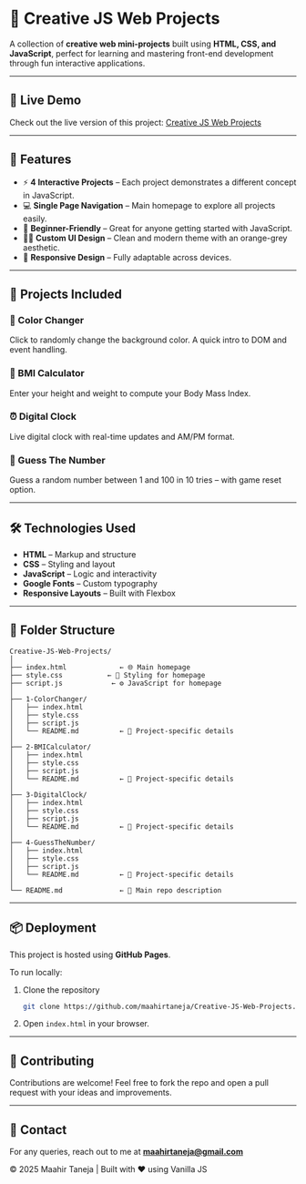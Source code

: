 # 🎨 Creative JS Web Projects  

A collection of **creative web mini-projects** built using **HTML, CSS, and JavaScript**, perfect for learning and mastering front-end development through fun interactive applications.

---

## 🚀 Live Demo  
Check out the live version of this project: [Creative JS Web Projects](https://maahirtaneja.github.io/Creative-Js-Web-Projects/)

---

## 📌 Features  
- ⚡ **4 Interactive Projects** – Each project demonstrates a different concept in JavaScript.  
- 💻 **Single Page Navigation** – Main homepage to explore all projects easily.  
- 🎯 **Beginner-Friendly** – Great for anyone getting started with JavaScript.  
- 🧑‍🎨 **Custom UI Design** – Clean and modern theme with an orange-grey aesthetic.  
- 📱 **Responsive Design** – Fully adaptable across devices.

---

## 📂 Projects Included  

### 🎨 Color Changer  
Click to randomly change the background color. A quick intro to DOM and event handling.

### 🧮 BMI Calculator  
Enter your height and weight to compute your Body Mass Index.

### ⏰ Digital Clock  
Live digital clock with real-time updates and AM/PM format.

### 🤔 Guess The Number  
Guess a random number between 1 and 100 in 10 tries – with game reset option.

---

## 🛠️ Technologies Used  
- **HTML** – Markup and structure  
- **CSS** – Styling and layout  
- **JavaScript** – Logic and interactivity  
- **Google Fonts** – Custom typography  
- **Responsive Layouts** – Built with Flexbox

---

## 📂 Folder Structure  

```
Creative-JS-Web-Projects/
│
├── index.html             ← 🌐 Main homepage
├── style.css           ← 🎨 Styling for homepage
├── script.js            ← ⚙️ JavaScript for homepage
│
├── 1-ColorChanger/
│   ├── index.html
│   ├── style.css
│   ├── script.js
│   └── README.md          ← 📘 Project-specific details
│
├── 2-BMICalculator/
│   ├── index.html
│   ├── style.css
│   ├── script.js
│   └── README.md          ← 📘 Project-specific details
│
├── 3-DigitalClock/
│   ├── index.html
│   ├── style.css
│   ├── script.js
│   └── README.md          ← 📘 Project-specific details
│
├── 4-GuessTheNumber/
│   ├── index.html
│   ├── style.css
│   ├── script.js
│   └── README.md          ← 📘 Project-specific details
│
└── README.md              ← 📄 Main repo description
```

---

## 📦 Deployment  

This project is hosted using **GitHub Pages**.  

To run locally:  
1. Clone the repository  
   ```bash
   git clone https://github.com/maahirtaneja/Creative-JS-Web-Projects.git
   ```  
2. Open `index.html` in your browser.

---

## 🌟 Contributing  

Contributions are welcome! Feel free to fork the repo and open a pull request with your ideas and improvements.

---

## 📧 Contact  
For any queries, reach out to me at **maahirtaneja@gmail.com**  

© 2025 Maahir Taneja | Built with ❤️ using Vanilla JS  
